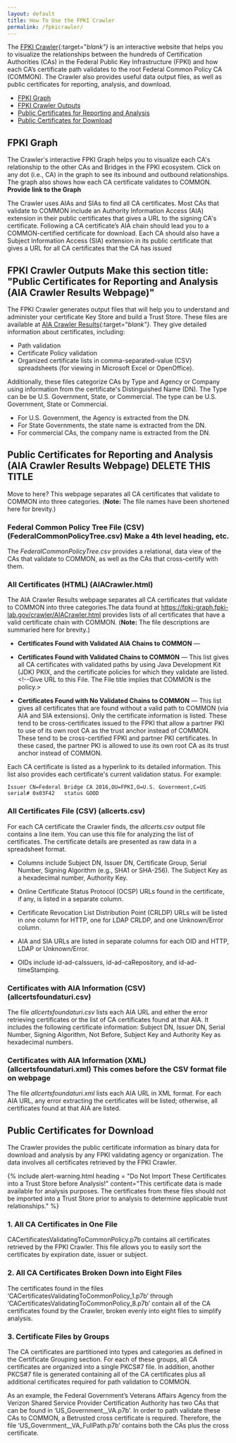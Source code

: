 ```yaml
---
layout: default 
title: How To Use the FPKI Crawler
permalink: /fpkicrawler/
---
```


The [FPKI Crawler](https://fpki-graph.fpki-lab.gov/crawler/){:target="_blank"}_ is an interactive website that helps you to visualize the relationships between the hundreds of Certification Authorities (CAs) in the Federal Public Key Infrastructure (FPKI) and how each CA’s certificate path validates to the root Federal Common Policy CA (COMMON). The Crawler also provides useful data output files, as well as public certificates for reporting, analysis, and download.
<!--Does the graph really show how a CA certificate path validates to COMMON? This intro didn't fully encapsulate all that the FPKI Crawler does, so I added the rest--hopefully correct. -->  
<!--This is a TOC for reader navigation--LaChelle prefers.-->
* [FPKI Graph](#fpki-graph)
* [FPKI Crawler Outputs](#fpki-crawler-outputs)
* [Public Certificates for Reporting and Analysis](#public-certificates-for-reporting-and-analysis)
* [Public Certificates for Download](#public-certificates-for-download)

## FPKI Graph

The Crawler's interactive FPKI Graph helps you to visualize each CA's relationship to the other CAs and Bridges in the FPKI ecosystem. Click on any dot (i.e., CA) in the graph to see its inbound and outbound relationships. The graph also shows how each CA certificate validates to COMMON. <!--Do Bridges show up as dot relationships also? Does it show the CAs that cross-certify with each each other, as mentioned in Federal Common Tree File below?-->
**Provide link to the Graph**

<!--This paragraph doesn't seem to relate to the Graph but to finding public certificate links via URLs. Doesn't flow from previous paragraph. Move to a certificate section?-->The Crawler uses AIAs and SIAs to find all CA certificates. Most CAs that validate to COMMON include an Authority Information Access (AIA) extension in their public certificates that gives a URL to the signing CA's certificate. Following a CA certificate’s AIA chain should lead you to a COMMON-certified certificate for download.<!--Download is the objective?--> Each CA should also have a Subject Information Access (SIA) extension in its public certificate that gives a URL for all CA certificates that the CA has issued<!--CA certificates issues by the CA? The Crawler won't be able to find all CAs if they don't have AIA and SIA extensions.  What happens then?-->

## FPKI Crawler Outputs **Make this section title: "Public Certificates for Reporting and Analysis (AIA Crawler Results Webpage)"**

The FPKI Crawler generates output files that will help you to understand and administer your certificate Key Store and build a Trust Store. These files are available at [AIA Crawler Results](https://fpki-graph.fpki-lab.gov/crawler/){:target="_blank"}_. They give detailed information about certificates, including:

* Path validation
* Certificate Policy validation
* Organized certificate lists in comma-separated-value (CSV) spreadsheets (for viewing in Microsoft Excel or OpenOffice)<!--The files are in different formats--csv, html, xml, etc.-->. 

<!--Digression and deeper details. May need to move this to somewhere below.-->Additionally, these files categorize CAs by Type and Agency or Company using information from the certificate's Distinguished Name (DN). The Type can be be U.S. Government, State, or Commercial. The type can be U.S. Government, State or Commercial. <!--Can be = This is only an example? There are other Types?-->

* For U.S. Government, the Agency is extracted from the DN. 
* For State Governments, the state name is extracted from the DN. 
* For commercial CAs, the company name is extracted from the DN.

## Public Certificates for Reporting and Analysis (AIA Crawler Results Webpage) **DELETE THIS TITLE**

Move to here?  This webpage separates all CA certificates that validate to COMMON into three categories. (**Note:** The file names have been shortened here for brevity.)


### Federal Common Policy Tree File (CSV) (FederalCommonPolicyTree.csv)  **Make a 4th level heading, etc.**

The _FederalCommonPolicyTree.csv_ provides a relational, data view of <!--All?-->the CAs that validate to COMMON, as well as the CAs that cross-certify with them. <!--If All, then this is also an All Certificates output file and summary 3 bullets below belong above this section.-->

### All Certificates (HTML) (AIACrawler.html)

<!--Real Description: "Crawler Output as HTML
Lists Certificate Paths to Common Policy and **Validating Policies**"-->

The AIA Crawler Results webpage separates all CA certificates that validate to COMMON into three categories.The data found at https://fpki-graph.fpki-lab.gov/crawler/AIACrawler.html provides lists of all certificates that have a valid certificate chain with COMMON.  <!--Third one below is those that do NOT validate to COMMON.--> (**Note:** The file descriptions are summaried here for brevity.)

* **Certificates Found with Validated AIA Chains to COMMON** &mdash; <!--What is the file format? Other Files give the format.>This list gives all CA certificates with validated paths to COMMON. <!--Give URL to this File. The File title implies that COMMON is the policy.-->

* **Certificates Found with Validated Chains to COMMON** &mdash; This list gives all CA certificates with validated paths by using Java Development Kit (JDK) PKIX, and the certificate policies for which they validate are listed.  <!--Give URL to this File. The File title implies that COMMON is the policy.> 

* **Certificates Found with No Validated Chains to COMMON** &mdash; This list gives all certificates that are found without a valid path to COMMON (via AIA and SIA extensions). Only the certificate information is listed. These tend to be cross-certificates issued to the FPKI that allow a partner PKI to use of its own root CA as the trust anchor instead of COMMON.<!--Explain how cross-certificates can be issued to the whole FPKI itself. Meaning is cross-certificates between FPKI CAs and partner PKI CAs?--> These tend to be cross-certified FPKI and partner PKI certificates. In these cased, the partner PKI is allowed to use its own root CA as its trust anchor instead of COMMON.

Each CA certificate is listed as a hyperlink to its detailed information. <!--Aren't those above in other lists also hyperlinked? Not stated in those cases.-->This list also provides each certificate's current validation status. For example:

   ```
Issuer CN=Federal Bridge CA 2016,OU=FPKI,O=U.S. Government,C=US serial# 0x03F42   status GOOD
   ```

<!--XML format output file should come here - order on webpage shows this precedes CSV file.-->
### All Certificates File (CSV) (allcerts.csv)

For each CA certificate the Crawler finds, the _allcerts.csv_ output file contains a line item. You can use this file for analyzing the list of certificates. The certificate details are presented as raw data in a spreadsheet format. 

* Columns include Subject DN, Issuer DN, Certificate Group, Serial Number, Signing Algorithm (e.g., SHA1 or SHA-256). The Subject Key as a hexadecimal number, Authority Key.

* Online Certificate Status Protocol (OCSP) URLs found in the certificate<!--Will also be in an AIA or SIA extension?-->, if any, is listed in a separate column. 

* Certificate Revocation List Distribution Point (CRLDP) URLs will be listed in one column for HTTP, one for LDAP CRLDP, and one Unknown/Error column.

* AIA and SIA URLs are listed in separate columns for each OID and HTTP, LDAP or Unknown/Error. 

* OIDs include id-ad-caIssuers, id-ad-caRepository, and id-ad-timeStamping.

### Certificates with AIA Information (CSV) (allcertsfoundaturi.csv)

The file _allcertsfoundaturi.csv_ lists each AIA URL and either the error retrieving certificates or the list of CA certificates found at that AIA. It includes the following certificate information: Subject DN, Issuer DN, Serial Number, Signing Algorithm, Not Before, Subject Key and Authority Key as hexadecimal numbers.

### Certificates with AIA Information (XML) (allcertsfoundaturi.xml)   **This comes before the CSV format file on webpage**

The file _allcertsfoundaturi.xml_ lists each AIA URL in XML format. For each AIA URL, any error extracting the certificates will be listed; otherwise, all certificates found at that AIA are listed.

## Public Certificates for Download

The Crawler provides the public certificate information as binary data for download and analysis by any FPKI validating agency or organization. The data involves all certificates retrieved by the FPKI Crawler.

<!--This will be an alert warning box on the IDM.gov webpage.-->
{% include alert-warning.html heading = "Do Not Import These Certificates into a Trust Store before Analysis!" content="This certificate data is made available for analysis purposes. The certificates from these files should not be imported into a Trust Store prior to analysis to determine applicable trust relationships." %}

### 1. All CA Certificates in One File

CACertificatesValidatingToCommonPolicy.p7b contains all certificates retrieved by the FPKI Crawler. This file allows you to easily sort the certificates by expiration date, issuer or subject. 

### 2. All CA Certificates Broken Down into Eight Files

The certificates found in the files ‘CACertificatesValidatingToCommonPolicy_1.p7b’ through ‘CACertificatesValidatingToCommonPolicy_8.p7b’ contain all of the CA certificates found by the Crawler, broken evenly into eight files to simplify analysis.

### 3. Certificate Files by Groups

The CA certificates are partitioned into types and categories as defined in the Certificate Grouping section. For each of these groups, all CA certificates are organized into a single PKCS#7 file. In addition, another PKCS#7 file is generated containing all of the CA certificates plus all additional certificates required for path validation to COMMON.

As an example, the Federal Government’s Veterans Affairs Agency from the Verizon Shared Service Provider Certification Authority has two CAs that can be found in ‘US_Government__VA.p7b’. In order to path validate these CAs to COMMON, a Betrusted cross certificate is required. Therefore, the file ‘US_Government__VA_FullPath.p7b’ contains both the CAs plus the cross certificate.
